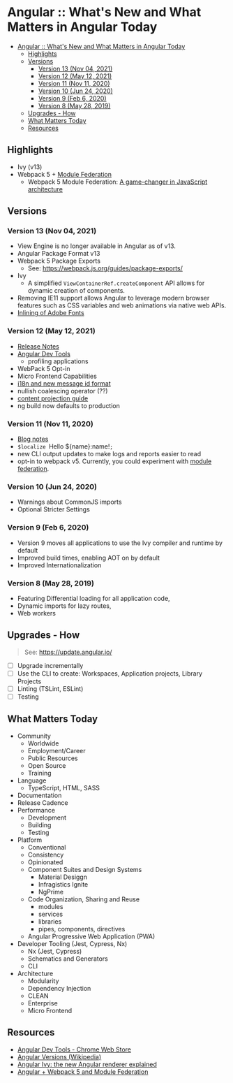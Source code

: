 # Angular :: What's New and What Matters in Angular Today

- [Angular :: What's New and What Matters in Angular Today](#angular--whats-new-and-what-matters-in-angular-today)
  - [Highlights](#highlights)
  - [Versions](#versions)
    - [Version 13 (Nov 04, 2021)](#version-13-nov-04-2021)
    - [Version 12 (May 12, 2021)](#version-12-may-12-2021)
    - [Version 11 (Nov 11, 2020)](#version-11-nov-11-2020)
    - [Version 10 (Jun 24, 2020)](#version-10-jun-24-2020)
    - [Version 9 (Feb 6, 2020)](#version-9-feb-6-2020)
    - [Version 8 (May 28, 2019)](#version-8-may-28-2019)
  - [Upgrades - How](#upgrades---how)
  - [What Matters Today](#what-matters-today)
  - [Resources](#resources)

## Highlights

- Ivy (v13)
- Webpack 5 + [Module Federation](https://www.youtube.com/playlist?list=PLWSiF9YHHK-DqsFHGYbeAMwbd9xcZbEWJ)
  - Webpack 5 Module Federation: [A game-changer in JavaScript architecture](https://medium.com/swlh/webpack-5-module-federation-a-game-changer-to-javascript-architecture-bcdd30e02669)

## Versions

### Version 13 (Nov 04, 2021)

- View Engine is no longer available in Angular as of v13. 
- Angular Package Format v13
- Webpack 5 Package Exports
  - See: https://webpack.js.org/guides/package-exports/
- Ivy
  - A simplified `ViewContainerRef.createComponent` API allows for dynamic creation of components.
- Removing IE11 support allows Angular to leverage modern browser features such as CSS variables and web animations via native web APIs.
- [Inlining of Adobe Fonts](https://youtu.be/yOpy9UMQG-Y)

### Version 12 (May 12, 2021)

- [Release Notes](https://blog.angular.io/angular-v12-is-now-available-32ed51fbfd49)
- [Angular Dev Tools](https://youtu.be/bavWOHZM6zE)
  - profiling applications
- WebPack 5 Opt-in
- Micro Frontend Capabilities
- [i18n and new message id format](https://blog.angular.io/angular-v12-is-now-available-32ed51fbfd49)
- nullish coalescing operator (??)
- [content projection guide](https://v12.angular.io/guide/content-projection)
- ng build now defaults to production

### Version 11 (Nov 11, 2020)

- [Blog notes](https://blog.angular.io/version-11-of-angular-now-available-74721b7952f7)
- `$localize `Hello ${name}:name!`;`
-  new CLI output updates to make logs and reports easier to read
-  opt-in to webpack v5. Currently, you could experiment with [module federation](https://webpack.js.org/concepts/module-federation/).

### Version 10 (Jun 24, 2020)

- Warnings about CommonJS imports
- Optional Stricter Settings

### Version 9 (Feb 6, 2020)

- Version 9 moves all applications to use the Ivy compiler and runtime by default
- Improved build times, enabling AOT on by default
- Improved Internationalization

### Version 8 (May 28, 2019)

- Featuring Differential loading for all application code, 
- Dynamic imports for lazy routes, 
- Web workers

## Upgrades - How

> See: https://update.angular.io/

- [ ] Upgrade incrementally
- [ ] Use the CLI to create: Workspaces, Application projects, Library Projects
- [ ] Linting (TSLint, ESLint)
- [ ] Testing

## What Matters Today

- Community
  - Worldwide
  - Employment/Career
  - Public Resources
  - Open Source
  - Training
- Language
  - TypeScript, HTML, SASS
- Documentation
- Release Cadence
- Performance
  - Development
  - Building
  - Testing
- Platform
  - Conventional
  - Consistency
  - Opinionated
  - Component Suites and Design Systems
    - Material Desiggn
    - Infragistics Ignite
    - NgPrime
  - Code Organization, Sharing and Reuse
    - modules
    - services
    - libraries
    - pipes, components, directives
  - Angular Progressive Web Application (PWA) 
- Developer Tooling (Jest, Cypress, Nx)
  - Nx (Jest, Cypress)
  - Schematics and Generators
  - CLI
- Architecture
  - Modularity
  - Dependency Injection
  - CLEAN
  - Enterprise
  - Micro Frontend

## Resources

- [Angular Dev Tools - Chrome Web Store](https://chrome.google.com/webstore/detail/angular-devtools/ienfalfjdbdpebioblfackkekamfmbnh?hl=en&authuser=0)
- [Angular Versions (Wikipedia)](https://en.wikipedia.org/w/index.php?title=Angular_(web_framework)&action=edit&section=12)
- [Angular Ivy: the new Angular renderer explained](https://www.cleverti.com/blog/angular-ivy-the-new-angular-renderer-explained/)
- [Angular + Webpack 5 and Module Federation](https://www.steffendielmann.com/2021/05/07/microfrontend-with-angular-and-webpack-module-federation/)